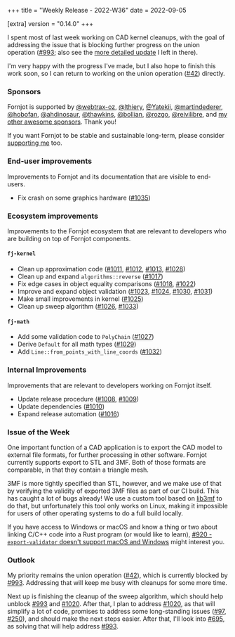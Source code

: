 +++
title = "Weekly Release - 2022-W36"
date = 2022-09-05

[extra]
version = "0.14.0"
+++

I spent most of last week working on CAD kernel cleanups, with the goal of addressing the issue that is blocking further progress on the union operation ([#993]; also see the [more detailed update](https://github.com/hannobraun/Fornjot/issues/993#issuecomment-1234425471) I left in there).

 I'm very happy with the progress I've made, but I also hope to finish this work soon, so I can return to working on the union operation ([#42]) directly.


### Sponsors

Fornjot is supported by [@webtrax-oz](https://github.com/webtrax-oz), [@lthiery](https://github.com/lthiery), [@Yatekii](https://github.com/Yatekii), [@martindederer](https://github.com/martindederer), [@hobofan](https://github.com/hobofan), [@ahdinosaur](https://github.com/ahdinosaur), [@thawkins](https://github.com/thawkins), [@bollian](https://github.com/bollian), [@rozgo](https://github.com/rozgo), [@reivilibre](https://github.com/reivilibre), and [my other awesome sponsors](https://github.com/sponsors/hannobraun). Thank you!

If you want Fornjot to be stable and sustainable long-term, please consider [supporting me](https://github.com/sponsors/hannobraun) too.


### End-user improvements

Improvements to Fornjot and its documentation that are visible to end-users.

- Fix crash on some graphics hardware ([#1035])


### Ecosystem improvements

Improvements to the Fornjot ecosystem that are relevant to developers who are building on top of Fornjot components.

#### `fj-kernel`

- Clean up approximation code ([#1011], [#1012], [#1013], [#1028])
- Clean up and expand `algorithms::reverse` ([#1017])
- Fix edge cases in object equality comparisons ([#1018], [#1022])
- Improve and expand object validation ([#1023], [#1024], [#1030], [#1031])
- Make small improvements in kernel ([#1025])
- Clean up sweep algorithm ([#1026], [#1033])

#### `fj-math`

- Add some validation code to `PolyChain` ([#1027])
- Derive `Default` for all math types ([#1029])
- Add `Line::from_points_with_line_coords` ([#1032])


### Internal Improvements

Improvements that are relevant to developers working on Fornjot itself.

- Update release procedure ([#1008], [#1009])
- Update dependencies ([#1010])
- Expand release automation ([#1016])


[#1008]: https://github.com/hannobraun/Fornjot/pull/1008
[#1009]: https://github.com/hannobraun/Fornjot/pull/1009
[#1010]: https://github.com/hannobraun/Fornjot/pull/1010
[#1011]: https://github.com/hannobraun/Fornjot/pull/1011
[#1012]: https://github.com/hannobraun/Fornjot/pull/1012
[#1013]: https://github.com/hannobraun/Fornjot/pull/1013
[#1016]: https://github.com/hannobraun/Fornjot/pull/1016
[#1017]: https://github.com/hannobraun/Fornjot/pull/1017
[#1018]: https://github.com/hannobraun/Fornjot/pull/1018
[#1022]: https://github.com/hannobraun/Fornjot/pull/1022
[#1023]: https://github.com/hannobraun/Fornjot/pull/1023
[#1024]: https://github.com/hannobraun/Fornjot/pull/1024
[#1025]: https://github.com/hannobraun/Fornjot/pull/1025
[#1026]: https://github.com/hannobraun/Fornjot/pull/1026
[#1027]: https://github.com/hannobraun/Fornjot/pull/1027
[#1028]: https://github.com/hannobraun/Fornjot/pull/1028
[#1029]: https://github.com/hannobraun/Fornjot/pull/1029
[#1030]: https://github.com/hannobraun/Fornjot/pull/1030
[#1031]: https://github.com/hannobraun/Fornjot/pull/1031
[#1032]: https://github.com/hannobraun/Fornjot/pull/1032
[#1033]: https://github.com/hannobraun/Fornjot/pull/1033
[#1035]: https://github.com/hannobraun/Fornjot/pull/1035


### Issue of the Week

One important function of a CAD application is to export the CAD model to external file formats, for further processing in other software. Fornjot currently supports export to STL and 3MF. Both of those formats are comparable, in that they contain a triangle mesh.

3MF is more tightly specified than STL, however, and we make use of that by verifying the validity of exported 3MF files as part of our CI build. This has caught a lot of bugs already! We use a custom tool based on [lib3mf](https://github.com/3MFConsortium/lib3mf) to do that, but unfortunately this tool only works on Linux, making it impossible for users of other operating systems to do a full build locally.

If you have access to Windows or macOS and know a thing or two about linking C/C++ code into a Rust program (or would like to learn), [#920 - `export-validator` doesn't support macOS and Windows](https://github.com/hannobraun/Fornjot/issues/920) might interest you.


### Outlook

My priority remains the union operation ([#42]), which is currently blocked by [#993]. Addressing that will keep me busy with cleanups for some more time.

Next up is finishing the cleanup of the sweep algorithm, which should help unblock [#993] and [#1020]. After that, I plan to address [#1020], as that will simplify a lot of code, promises to address some long-standing issues ([#97], [#250]), and should make the next steps easier. After that, I'll look into [#695], as solving that will help address [#993].


[#42]: https://github.com/hannobraun/Fornjot/issues/42
[#97]: https://github.com/hannobraun/Fornjot/issues/97
[#250]: https://github.com/hannobraun/Fornjot/issues/250
[#695]: https://github.com/hannobraun/Fornjot/issues/695
[#993]: https://github.com/hannobraun/Fornjot/issues/993
[#1020]: https://github.com/hannobraun/Fornjot/issues/1020
